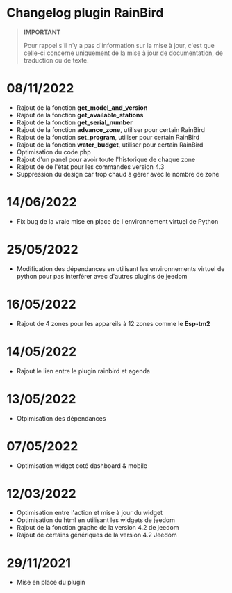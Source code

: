 # Changelog plugin RainBird

>**IMPORTANT**
>
>Pour rappel s'il n'y a pas d'information sur la mise à jour, c'est que celle-ci concerne uniquement de la mise à jour de documentation, de traduction ou de texte.

# 08/11/2022
- Rajout de la fonction **get_model_and_version**
- Rajout de la fonction **get_available_stations**
- Rajout de la fonction **get_serial_number**
- Rajout de la fonction **advance_zone**, utiliser pour certain RainBird
- Rajout de la fonction **set_program**, utiliser pour certain RainBird
- Rajout de la fonction **water_budget**, utiliser pour certain RainBird
- Optimisation du code php
- Rajout d'un panel pour avoir toute l'historique de chaque zone
- Rajout de de l'état pour les commandes version 4.3
- Suppression du design car trop chaud à gérer avec le nombre de zone

# 14/06/2022
- Fix bug de la vraie mise en place de l'environnement virtuel de Python

# 25/05/2022
- Modification des dépendances en utilisant les environnements virtuel de python pour pas interférer avec d'autres plugins de jeedom

# 16/05/2022
- Rajout de 4 zones pour les appareils à 12 zones comme le **Esp-tm2**

# 14/05/2022
- Rajout le lien entre le plugin rainbird et agenda

# 13/05/2022
- Otpimisation des dépendances

# 07/05/2022
- Optimisation widget coté dashboard & mobile

# 12/03/2022
- Optimisation entre l'action et mise à jour du widget
- Optimisation du html en utilisant les widgets de jeedom
- Rajout de la fonction graphe de la version 4.2 de jeedom
- Rajout de certains génériques de la version 4.2 Jeedom

# 29/11/2021
- Mise en place du plugin
